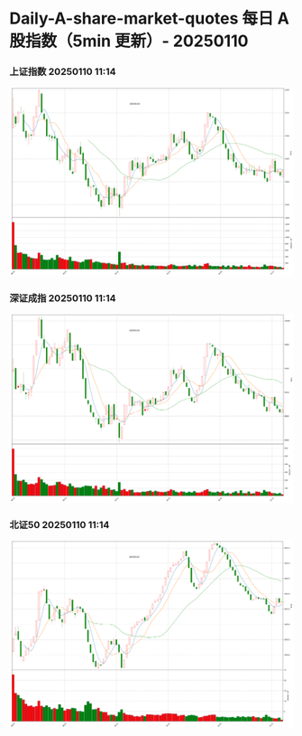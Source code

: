 
# Daily-A-share-market-quotes 每日 A 股指数（5min 更新）- 20250110

### 上证指数 20250110 11:14
![](./fig/2025/1/20250110-sh000001.png)

### 深证成指 20250110 11:14
![](./fig/2025/1/20250110-sz399001.png)

### 北证50 20250110 11:14
![](./fig/2025/1/20250110-bj899050.png)
